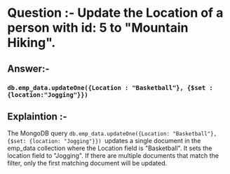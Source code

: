 # Question :-  Update the Location of a person with id: 5 to "Mountain Hiking".
## Answer:- 

 ### `db.emp_data.updateOne({Location : "Basketball"}, {$set : {location:"Jogging"}})` 

## Explaintion :- 

The MongoDB query `db.emp_data.updateOne({Location: "Basketball"}, {$set: {location: "Jogging"}}) `updates a single document in the emp_data collection where the Location field is "Basketball". It sets the location field to "Jogging". If there are multiple documents that match the filter, only the first matching document will be updated.